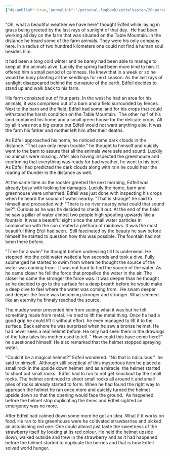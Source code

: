 ```yaml
---
{"dg-publish":true,"permalink":"/personal-logbook/zettelkasten/20-personal/23-writing/23-02-stories/23-02-04-finished/the-magical-helmet/"}
---
```


"Oh, what a beautiful weather we have here" thought Edfeil while laying in grass being greeted by the last rays of sunlight of that day.  He had been working all day on the farm that was situated on the Table Mountain. In the distance he heard some of the farm animals. They were his only company here. In a radius of two hundred kilometers one could not find a human soul besides him.

It had been a long cold winter and he barely had been able to manage to keep all the animals alive. Luckily the spring had been more kind to him. It offered him a small period of calmness. He knew that in a week or so he would be busy planting all the seedlings for next season. As the last rays of sunlight disappeared behind the curvature of the earth, Edfeil decides to stand up and walk back to his farm.

His farm consisted out of four parts. In the west he had an area for his animals, it was comprised out of a barn and a field surrounded by fences. Next to the barn and the field, Edfeil had some land for his crops that could withstand the harsh condition on the Table Mountain.  The other half of his land contained his home and a small green house for the delicate crops. All by all it was not a big estate but Edfeil would not want anything else. It was the farm his father and mother left him after their deaths.

As Edfeil approached his home, he noticed some dark clouds in the distance. "That can only mean trouble." he thought to himself and quickly went to the barn to assure that all the animals were safe and sound. Luckily no animals were missing. After also having inspected the greenhouse and confirming that everything was ready for bad weather, he went to his bed. As Edfeil had predicted the dark clouds along with rain he could hear the roaring of thunder in the distance as well.

At the same time as the rooster greeted the next morning, Edfeil was already busy with looking for damages. Luckily the home, barn and greenhouse were unharmed. Edfeil was just done with inspecting his crops when he heard the sound of water nearby. "That is strange" he said to himself and proceeded with "There is no river nearby what could that sound be?". Curious as he was he decided to check it out. At the end of the field he saw a pillar of water almost two people high spouting upwards like a fountain. It was a beautiful sight since the small water particles in combination with the sun created a plethora of rainbows. It was the most beautiful thing Efeil had seen.  Still fascinated by the beauty he saw before himself he started to question how this was possible. The fountain had not been there before.

"Time for a swim" he thought before undressing till his underwear. He stepped into the cold water waited a few seconds and took a dive. Fully submerged he started to swim from where he thought the source of the water was coming from.  It was not hard to find the source of the water. As he came closer he fell the force that propelled the water in the air. The closer he came the stronger the force was. It was deeper than he thought so he decided to go to the surface for a deep breath before he would make a deep dive to feel where the water was coming from.  He swam deeper and deeper the force was becoming stronger and stronger. What seemed like an eternity he finnaly reached the source.

The muddy water prevented him from seeing what it was but he felt something made from metal. He tried to lift the metal thing. Once he had a good grip he could lift it without effort. he even managed to lift it to the surface. Back ashore he was surprised when he saw a bronze helmet. He had never seen a real helmet before. He only had seen them in the drawings of the fairy tales his mother used to tell. " How could this have come here?" he questioned himself. He also remarked that the helmet stopped spraying water.

"Could it be a magical helmet?" Edfeil wondered. "No that is ridiculous."  he said to himself.  Although still sceptical of this mysterious item he placed a small rock in the upside down helmet  and as a miracle  the helmet started to shoot out small rocks.  Edfeil had to run to not get knockout by the small rocks. The helmet continued to shoot small rocks all around it and small piles of rocks already started to form. When he had found the right way to approach the helmet he ran once more and quickly turned the helmet upside down so that the opening would face the ground.  As happened before the helmet stop duplicating the items and Edfeil sighted an emergency was no more.

After Edfeil had calmed down some more he got an idea. What if it works on food. He ran to his greenhouse were he cultivated strawberries and picked an astonishing red one. One could almost just taste the sweetness of the strawberry itself by looking at its red colour. He held the helmet upside down, walked outside and trew in the strawberry and as it had happened before the helmet started to duplicate the berries and that is how Edfeil solved world hunger.